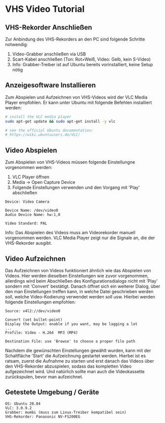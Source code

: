 
# VHS Video Tutorial

## VHS-Rekorder Anschließen
Zur Anbindung des VHS-Rekorders an den PC sind folgende Schritte notwendig:

1) Video-Grabber anschließen via USB
2) Scart-Kabel anschließen (Ton: Rot+Weiß, Video: Gelb, kein S-Video)
3) Info: Grabber-Treiber ist auf Ubuntu bereits vorinstalliert, keine Setup nötig

## Anzeigesoftware Installieren
Zum Abspielen und Aufzeichnen von VHS-Videos wird der VLC Media Player empfohlen.
Er kann unter Ubuntu mit folgende Befehlen installiert werden:

```sh
# install the VLC media player
sudo apt-get update && sudo apt-get install -y vlc

# see the official Ubuntu documentation:
# https://wiki.ubuntuusers.de/VLC/
```

## Video Abspielen
Zum Abspielen von VHS-Videos müssen folgende Einstellungne vorgenommen werden:

1) VLC Player öffnen
2) Media -> Open Capture Device
3) Folgende Einstellungen verwenden und den Vorgang mit 'Play' abschließen

```text
Device: Video Camera

Device Name: /dev/video0
Audio Device Name: hw:1,0

Video Standard: PAL
```

Info: Das Abspielen des Videos muss am Videorekorder manuell vorgenommen werden.
      VLC Media Player zeigt nur die Signale an, die der VHS-Rekorder ausgibt.

## Video Aufzeichnen
Das Aufzeichnen von Videos funktioniert ähnlich wie das Abspielen von Videos.
Hier werden dieselben Einstellungen wie zuvor vorgenommen, allerdings wird beim
Abschließen des Konfigurationsdialogs nicht mit 'Play' sondern mit 'Convert'
bestätigt. Danach öffnet sich ein weiterer Dialog, über den man Einstellungen
treffen kann, in welche Datei geschrieben werden soll, welche Video-Kodierung
verwendet werden soll usw. Hierbei werden folgende Einstellungen empfohlen:

```text
Source: v4l2://dev/video0

Convert (set bullet-point)
Display the Output: enable if you want, may be lagging a lot
...
Profile: Video - H.264  MP3 (MP4)

Destination File: use 'Browse' to choose a proper file path
```

Nachdem die gewünschten Einstellungen gewählt wurden, kann mit der Schaltfläche
'Start' die Aufzeichnung gestartet werden. Hierbei ist es ratsam, zuerst die
Aufnahme zu starten und erst danach das Videos über den VHS-Rekorder abzuspielen,
sodass das kompletten Video aufgezeichnet wird. Und natürlich sollte man auch
die Videokassette zurückspulen, bevor man aufzeichnet.

## Getestete Umgebung / Geräte

```text
OS: Ubuntu 20.04
VLC: 3.0.9.2
Grabber: mumbi (muss zum Linux-Treiber kompatibel sein)
VHS-Rekorder: Panasonic NV-FS200EG
```
